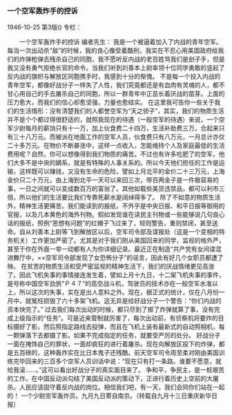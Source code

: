 ### 一个空军轰炸手的控诉

1946-10-25
第3版()
专栏：

　　一个空军轰炸手的控诉
    编者先生：
    我是一个被逼着加入了内战的青年空军。每当一次出动杀“敌”的时候，我的良心像受着酷刑，我实在不忍心用美国政府给我们的炸弹枪弹去残杀自己的同胞，我不愿听反内战的老百姓骂我们是刽子手，但是我又没有勇气拒绝长官的命令。当我们听到刘善本上尉率领十位同学勇敢的竖起了反内战的旗帜与解放区同胞携手时，我感到十分的惭愧。
    不是每一个投入内战的青年空军，都像好战分子一样失了人性，我们究竟都还是有血肉有灵魂的人，都不甘心用自己的手去屠杀自己的同胞，所以一群青年中正茁长着厌战的苗芽。上面的压力愈大，而我们的信心却愈坚强，力量也愈结实。
    在这里我可告你一些关于我们的生活情形：没有清楚我们的人都誉空军为“天之骄子”，其实，我们的物质生活并不是个个都过得很舒适的，就照我现在的待遇（一般空军的待遇）来说，一个空军少尉每月的薪饷只有十一万，加上伙食费二十四万，生活补助费三万，合起来只有三十八万元。而被派在地面工作的空军人员，伙食费只有八万元，一月总计亦仅二十多万元。在物价不断暴涨中，这样一点收入，怎能维持个人及家庭最低的生活费用呢？自然，你可以想像得到我们物质的痛苦。不过也有许多吃肥了的空军，他们大多不是中央的嫡系，就是有特殊的人事关系的。所以今天他们担任的工作是运输，这样既可以赚钱，又没有生命的危险，譬如上月北平的金价二十三万元，上海金价只二十万元，由上海到北平一天可以来回三次，带百两金子是一件极容易的事，一日之间就可以变成数百万的富翁了。其他如载些美货违禁品，都可以利市三倍，所以他们的生活要比我们专靠死薪水是阔绰得多了。
    除了不如意的物质生活外，精神生活更痛苦。我们能读到的报纸，不外乎是中央日报、和平日报等御用的官报，以及几本黄色的海外刊物。假如发现谁在读民主刊物或一些能够说几句良心话的报纸，照例“思想有问题”的红帽子飞过来了，轻则警告，重则禁闭，甚至送命。自从刘善本上尉等飞到解放区以后，空军司令部及谍报处（这是一个变相的特务机关）工作更加严密了。尤其是对于我们刚从美国回来的同学，监视的格外严，甚至于你在外面一举一动都有人为你详细记录。最近正在制造“共产党有女间谍混进舞厅中，××空军司令部发现了女恐怖分子”的谣言，因此有好几个女职员都遭了殃。
    在贫苦的物质生活和受严密监视的精神生活下，我们的厌战情绪更见高涨了。因此飞机失事的事情接连发生着，譬如上月十九日，十二架飞机失事的事件，是号称中国空军劲旅“Ｐ４７”的高空战斗机，驾驶员的技术亦在一般空军水准以上，所以这次的失事，实在是出人意料之外。现在，据正式的统计，仅在八月份一月中，就冤枉损毁了六十多架飞机。这无异是给好战分子一个警告：“你们内战的资本快完了。”
    过去我们每次出动的时候，都只尽到了掷了炸弹就算了事，没有完成上级指示的“任务”。可是近来管制就厉害了，每次出动前，有侦察机将要炸的目标摄好了影，然后照指定路线去投弹，而且在飞机上装有最新式的自动照相机，每一颗弹落下去都摄了影。如果不完成指定的任务，就要受严厉的处分。
    好战分子一面在掩饰自己的罪状，一面却疯狂的进行着屠杀。现在向解放区投下的炸弹，都是五百磅的，这种轰炸实在比日本鬼子还残酷。前天空军司令周至柔对刚由美国训练完毕回来的三百多个空军人员训话中说：“现在只有打一条路。谁要不愿意，就给我滚……。”这可以看出好战分子的真实面目来了。
    争和平，争民主，是一桩艰苦的工作。在中国反动派勾结了美国反动派的策动下，正进行着历史上空前的大屠杀。人民应该固守着反内战的岗位。相信我们吧，有一天，我们会同你们站在一起的！
    一个少尉空军轰炸员。九月九日寄自南京。（转载自九月十三日重庆新华日报）
